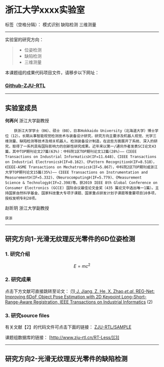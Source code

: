 ﻿# 浙江大学xxxx实验室

标签（空格分隔）： 模式识别 缺陷检测 三维测量

---
实验室的研究方向：

> * 位姿检测
> * 缺陷检测
> * 三维测量


本课题组的成果代码项目文件，请移步以下网址：

### [Github-ZJU-RTL](https://github.com/ZJU-RTL)

------

## 实验室成员

**何再兴** 浙江大学副教授

        获浙江大学学士（06）、硕士（08），日本Hokkaido University（北海道大学）博士学位（12）。长期从事智能视觉检测技术与装备设计研究，研究方向主要涉及机器人视觉、光学三维测量、缺陷检测等技术及相关机器人、检测装备设计制造，在这些方面展开了系统、深入的研究，取得了一系列具有国际影响力的创新性研究成果。近年来以第一/通讯作者发表SCI论文43篇，其中TOP期刊论文27篇(63%)：中科院1区TOP期刊论文12篇(28%)——《IEEE Transactions on Industrial Informatics》(IF=11.648)、《IEEE Transactions on Industrial Electronics》(IF=8.162)、《Pattern Recognition》（IF=8.518），《IEEE-ASME Transactions on Mechatronics》（IF=5.867），中科院2区TOP期刊或浙江大学TOP期刊论文15篇(35%)——《IEEE Transactions on Instrumentation and Measurement》(IF=5.332)、《Neurocomputing》(IF=5.779)、《Measurement Science & Technology》(IF=2.398)等。获2019 IEEE 8th Global Conference on Consumer Electronics (GCCE) 国际会议最佳论文金奖（435 篇论文中选出唯一1篇）。主持国家自然科学基金、国家科技重大专项子课题、国家重点研发计划子课题等重要项目10多项，授权发明专利28项。

赵昕玥 浙江大学副教授

    获浙


----------


## 研究方向1-光滑无纹理反光零件的6D位姿检测

### 1. 研究介绍

$$E=mc^2$$

### 2. 研究成果

点击下方文献可直接跳转至论文：
[(1) J. Jiang, Z. He, X. Zhao,*et.al*. REG-Net: Improving 6DoF Object Pose Estimation with 2D Keypoint Long-Short-Range-Aware Registration, IEEE Transactions on Industrial Informatics][1]
(2)

### 3. 研究source files

有关文献【2】的代码文件可点击下面的链接：
[ZJU-RTL/SAMPLE][2]

课题组数据库的链接：
[http://www.zju-rtl.cn/RT-Less/][3]


----------

## 研究方向2-光滑无纹理反光零件的缺陷检测


  [1]: https://ieeexplore.ieee.org/document/9754249
  [2]: https://github.com/ZJU-RTL/Sample
  [3]: http://www.zju-rtl.cn/RT-Less/